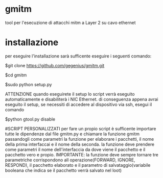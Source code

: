 # gmitm
tool per l'esecuzione di attacchi mitm a Layer 2 su cavo ethernet
# installazione
per eseguire l'installazione sarà sufficente eseguire i seguenti comando:

$git clone https://github.com/gegenius/gmitm.git

$cd gmitm

$sudo python setup.py

ATTENZIONE
quando eseguirete il setup lo script verrà eseguito automaticamente e disabiliterà i NIC Ethernet.
di conseguenza appena avrai eseguito il setup, se necessiti di accedere al dispositivo via ssh, esegui il comando

$python gtool.py disable

#SCRIPT PERSONALIZZATI
per fare un propio script è sufficente importare tutte le dipendenze dal file gmitm.py e chiamare la funzione gmitm passandogli come parametri la funzione per elaborare i pacchetti, il nome della prima interfaccai e il nome della seconda.
la funzione deve prendere come parametri il nome dell'interfaccia da dove viene il pacchetto e il pacchetto vero e propio.
IMPORTANTE: la funzione deve sempre tornare tre parametriche corrispondono all operazione(FORWARD, IGNORE, RESPOND), il pacchetto elaborato e il parametro di salvataggio(variabile booleana che indica se il pacchetto verrà salvato nel loot)
